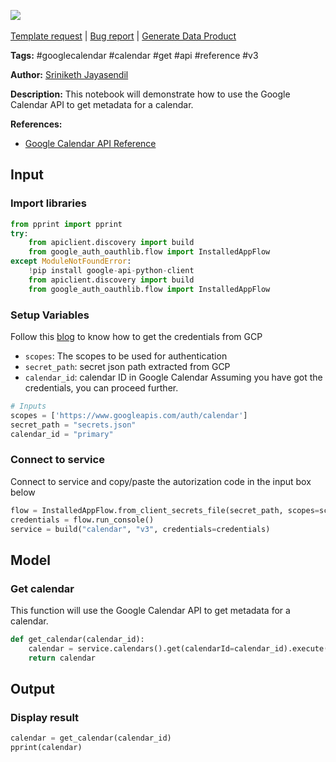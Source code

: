 <a href="https://app.naas.ai/user-redirect/naas/downloader?url=https://raw.githubusercontent.com/jupyter-naas/awesome-notebooks/master/Google%20Calendar/Google_Calendar_Get_calendar.ipynb" target="_parent"><img src="https://naasai-public.s3.eu-west-3.amazonaws.com/Open_in_Naas_Lab.svg"/></a><br><br><a href="https://github.com/jupyter-naas/awesome-notebooks/issues/new?assignees=&labels=&template=template-request.md&title=Tool+-+Action+of+the+notebook+">Template request</a> | <a href="https://github.com/jupyter-naas/awesome-notebooks/issues/new?assignees=&labels=bug&template=bug_report.md&title=Google+Calendar+-+Get+calendar:+Error+short+description">Bug report</a> | <a href="https://app.naas.ai/user-redirect/naas/downloader?url=https://raw.githubusercontent.com/jupyter-naas/awesome-notebooks/master/Naas/Naas_Start_data_product.ipynb" target="_parent">Generate Data Product</a>

**Tags:** #googlecalendar #calendar #get #api #reference #v3

**Author:** [Sriniketh Jayasendil](https://www.linkedin.com/in/sriniketh-jayasendil)

**Description:** This notebook will demonstrate how to use the Google Calendar API to get metadata for a calendar.

**References:**
- [Google Calendar API Reference](https://developers.google.com/calendar/api/v3/reference/calendars/get)

## Input

### Import libraries


```python
from pprint import pprint
try:
    from apiclient.discovery import build
    from google_auth_oauthlib.flow import InstalledAppFlow
except ModuleNotFoundError:
    !pip install google-api-python-client
    from apiclient.discovery import build
    from google_auth_oauthlib.flow import InstalledAppFlow
```

### Setup Variables
Follow this [blog](https://blog.sriniketh.design/getting-credentials-from-gcp-google-cloud-platform) to know how to get the credentials from GCP
- `scopes`: The scopes to be used for authentication
- `secret_path`: secret json path extracted from GCP
- `calendar_id`: calendar ID in Google Calendar
Assuming you have got the credentials, you can proceed further.


```python
# Inputs
scopes = ['https://www.googleapis.com/auth/calendar']
secret_path = "secrets.json"
calendar_id = "primary"
```

### Connect to service
Connect to service and copy/paste the autorization code in the input box below


```python
flow = InstalledAppFlow.from_client_secrets_file(secret_path, scopes=scopes)
credentials = flow.run_console()
service = build("calendar", "v3", credentials=credentials)
```

## Model

### Get calendar

This function will use the Google Calendar API to get metadata for a calendar.


```python
def get_calendar(calendar_id):
    calendar = service.calendars().get(calendarId=calendar_id).execute()
    return calendar
```

## Output

### Display result


```python
calendar = get_calendar(calendar_id)
pprint(calendar)
```

 
